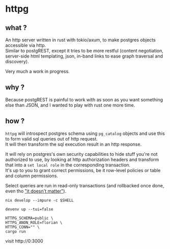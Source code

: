 # httpg

## what ?

An http server written in rust with tokio/axum, to make postgres objects accessible via http.  
Similar to postgREST, except it tries to be more restful (content negotiation, server-side html templating, json, in-band links to ease graph traversal and discovery).

Very much a work in progress.

## why ?

Because postgREST is painful to work with as soon as you want something else than JSON, and I wanted to play with rust one more time.  

## how ?

`httpg` will introspect postgres schema using `pg_catalog` objects and use this to form valid sql queries out of http request.  
It will then transform the sql execution result in an http response.

It will rely on postgres's own security capabilities to hide stuff you're not authorized to use, by looking at http authorization headers and transform that into a `set local role` in the corresponding transaction.  
It's up to you to grant correct permissions, be it row-level policies or table and column permissions.

Select queries are run in read-only transactions (and rollbacked once done, even tho ["it doesn't matter"](https://www.postgresql.org/message-id/flat/07FDEE0ED7455A48AC42AC2070EDFF7C67EBDF%40corpsrv2.tazznetworks.com)).

```
nix develop --impure -c $SHELL

devenv up --tui=false

HTTPG_SCHEMA=public \
HTTPG_ANON_ROLE=florian \
HTTPG_CONN="" \
cargo run
```

visit http://0:3000
